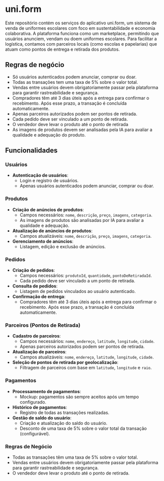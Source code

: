   # uni.form
  Este repositório contém os serviços do aplicativo uni.form, um sistema de venda de uniformes escolares com foco em sustentabilidade e economia colaborativa. A plataforma funciona como um marketplace, permitindo que usuários anunciem, vendam ou doem uniformes escolares. Para facilitar a logística, contamos com parceiros locais (como escolas e papelarias) que atuam como pontos de entrega e retirada dos produtos.

  ## Regras de negócio
  - Só usuários autenticados podem anunciar, comprar ou doar.
  - Todas as transações tem uma taxa de 5% sobre o valor total.
  - Vendas entre usuários devem obrigatoriamente passar pela plataforma para garantir rastreabilidade e segurança.
  - Compradores têm até 3 dias úteis após a entrega para confirmar o recebimento. Após esse prazo, a transação é concluída automaticamente.
  - Apenas parceiros autorizados podem ser pontos de retirada.
  - Cada pedido deve ser vinculado a um ponto de retirada.
  - O vendedor deve levar o produto até o ponto de retirada
  - As imagens de produtos devem ser analisadas pela IA para avaliar a qualidade e adequação do produto.

  ## Funcionalidades

  ### Usuários
  - **Autenticação de usuários**:
    - Login e registro de usuários.
    - Apenas usuários autenticados podem anunciar, comprar ou doar.

  ### Produtos
  - **Criação de anúncios de produtos**:
    - Campos necessários: `nome`, `descrição`, `preço`, `imagens`, `categoria`.
    - As imagens de produtos são analisadas por IA para avaliar a qualidade e adequação.
  - **Atualização de anúncios de produtos**:
    - Campos atualizáveis: `nome`, `descrição`, `preço`, `imagens`, `categoria`.
  - **Gerenciamento de anúncios**:
    - Listagem, edição e exclusão de anúncios.

  ### Pedidos
  - **Criação de pedidos**:
    - Campos necessários: `produtoId`, `quantidade`, `pontoDeRetiradaId`.
    - Cada pedido deve ser vinculado a um ponto de retirada.
  - **Consulta de pedidos**:
    - Listagem de pedidos vinculados ao usuário autenticado.
  - **Confirmação de entrega**:
    - Compradores têm até 3 dias úteis após a entrega para confirmar o recebimento. Após esse prazo, a transação é concluída automaticamente.

  ### Parceiros (Pontos de Retirada)
  - **Cadastro de parceiros**:
    - Campos necessários: `nome`, `endereço`, `latitude`, `longitude`, `cidade`.
    - Apenas parceiros autorizados podem ser pontos de retirada.
  - **Atualização de parceiros**:
    - Campos atualizáveis: `nome`, `endereço`, `latitude`, `longitude`, `cidade`.
  - **Seleção de pontos de retirada por geolocalização**:
    - Filtragem de parceiros com base em `latitude`, `longitude` e `raio`.

  ### Pagamentos
  - **Processamento de pagamentos**:
    - Mockup: pagamentos são sempre aceitos após um tempo configurado.
  - **Histórico de pagamentos**:
    - Registro de todas as transações realizadas.
  - **Gestão de saldo do usuário**:
    - Criação e atualização do saldo do usuário.
    - Desconto de uma taxa de 5% sobre o valor total da transação (configurável).

  ### Regras de Negócio
  - Todas as transações têm uma taxa de 5% sobre o valor total.
  - Vendas entre usuários devem obrigatoriamente passar pela plataforma para garantir rastreabilidade e segurança.
  - O vendedor deve levar o produto até o ponto de retirada.